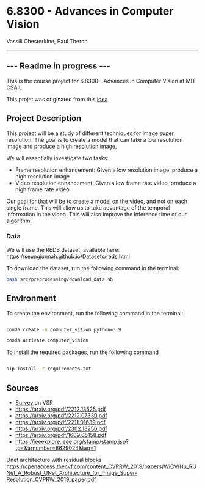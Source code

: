 # 6.8300 - Advances in Computer Vision

Vassili Chesterkine, Paul Theron

---

## --- Readme in progress --- 

This is the course project for 6.8300 - Advances in Computer Vision at MIT CSAIL.

This projet was originated from this [idea](http://6.869.csail.mit.edu/fa19/projects/video_superresolution.pdf)
## Project Description

This project will be a study of different techniques for image super resolution. The goal is to create a model that can take a low resolution image and produce a high resolution image.

We will essentially investigate two tasks:
- Frame resolution enhancement: Given a low resolution image, produce a high resolution image
- Video resolution enhancement: Given a low frame rate video, produce a high frame rate video

Our goal for that will be to create a model on the video, and not on each single frame. This will allow us to take advantage of the temporal information in the video.
This will also improve the inference time of our algorithm.

### Data

We will use the REDS dataset, available here:
https://seungjunnah.github.io/Datasets/reds.html

To download the dataset, run the following command in the terminal:

```bash
bash src/preprocessing/download_data.sh    
```

## Environment

To create the environment, run the following command in the terminal:

```bash

conda create -n computer_vision python=3.9

conda activate computer_vision
```

To install the required packages, run the following command

```bash

pip install -r requirements.txt

```

## Sources

- [Survey](https://link.springer.com/article/10.1007/s10462-022-10147-y) on VSR
- https://arxiv.org/pdf/2212.13525.pdf
- https://arxiv.org/pdf/2212.07339.pdf
- https://arxiv.org/pdf/2211.01639.pdf
- https://arxiv.org/pdf/2302.13256.pdf
- https://arxiv.org/pdf/1609.05158.pdf
- https://ieeexplore.ieee.org/stamp/stamp.jsp?tp=&arnumber=8629024&tag=1

Unet architecture with residual blocks
https://openaccess.thecvf.com/content_CVPRW_2019/papers/WiCV/Hu_RUNet_A_Robust_UNet_Architecture_for_Image_Super-Resolution_CVPRW_2019_paper.pdf